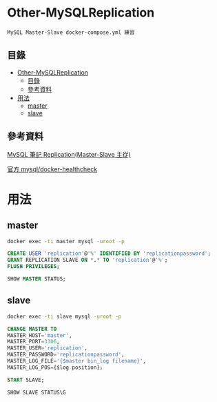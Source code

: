 # Other-MySQLReplication

```
MySQL Master-Slave docker-compose.yml 練習
```

## 目錄

- [Other-MySQLReplication](#other-mysqlreplication)
  - [目錄](#目錄)
  - [參考資料](#參考資料)
- [用法](#用法)
  - [master](#master)
  - [slave](#slave)

## 參考資料

[MySQL 筆記 Replication(Master-Slave 主從)](https://github.com/open222333/Other-Note/blob/main/03_%E4%BC%BA%E6%9C%8D%E5%99%A8%E6%9C%8D%E5%8B%99/DatabaseServer(%E8%B3%87%E6%96%99%E5%BA%AB%E4%BC%BA%E6%9C%8D%E5%99%A8)/MySQL/MySQL%20%E7%AD%86%E8%A8%98%20Replication(Master-Slave%20%E4%B8%BB%E5%BE%9E).md)

[官方 mysql/docker-healthcheck](https://github.com/docker-library/healthcheck/blob/master/mysql/docker-healthcheck)

# 用法

## master

```bash
docker exec -ti master mysql -uroot -p
```

```sql
CREATE USER 'replication'@'%' IDENTIFIED BY 'replicationpassword';
GRANT REPLICATION SLAVE ON *.* TO 'replication'@'%';
FLUSH PRIVILEGES;
```

```sql
SHOW MASTER STATUS;
```

## slave

```bash
docker exec -ti slave mysql -uroot -p
```

```sql
CHANGE MASTER TO
MASTER_HOST='master',
MASTER_PORT=3306,
MASTER_USER='replication',
MASTER_PASSWORD='replicationpassword',
MASTER_LOG_FILE='{$master bin_log filename}',
MASTER_LOG_POS={$log position};
```

```sql
START SLAVE;
```

```sql
SHOW SLAVE STATUS\G
```

